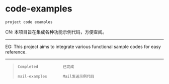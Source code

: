 # **code-examples**
`project code examples`


CN:    本项目旨在集成各种功能示例代码，方便查阅。
<hr/>

EG:    This project aims to integrate various functional sample codes for easy reference.

<hr/>    
                
>     Completed           已完成
>
>     mail-examples       Mail发送示例代码

